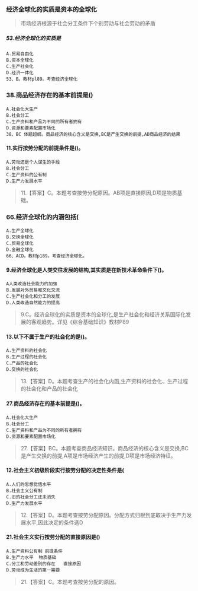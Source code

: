 ### 经济全球化的实质是资本的全球化

>   市场经济根源于社会分工条件下个别劳动与社会劳动的矛盾

##### 53.经济全球化的实质是
    A.贸易自由化
    B.资本全球化
    C.生产社会化
    D.经济一体化
    53、B。教材pl89。考查经济全球化

### 38.商品经济存在的基本前提是()
    A.社会化大生产
    B.社会分工
    C.生产资料和产品为不同的所有者拥有
    D.资源和要素配置市场化
    38、BC 体题超纲。商品经济的核心含义是交换,BC是产生交换的前提,AD商品经济的结果
  
#### 11.实行按劳分配的前提条件是()。
    A.劳动还是个人谋生的手段
    B.社会分工
    C.生产资料的公有制
    D.生产力发展水平
>   11.【答案】C。本题考查按劳分配原因。AB项是直接原因,D项是物质基础。

### 66.经济全球化的内涵包括(
    A.生产全球化
    B.交换全球化
    C.贸易全球化
    D.金融全球化
    66、ACD。教材p189。考查经济全球化。

#### 9.经济全球化是人类交往发展的结构,其实质是在新技术革命条件下()。
    A人类改造社会能力的加强
    B.发展对外贸易和文化交流
    C.生产社会化和分工的发展
    D.人类改造自然能力的提高
>   9.C。经济全球化的实质是资本的全球化,是生产社会化和经济关系国际化发展的客观趋势。详见《综合基础知识》教材P89    

#### 13.以下不属于生产的社会化的是()。
    A.生产资料的社会化
    B.生产过程的社会化
    C.产品的社会化
    D.交换的社会化
>   13.【答案】D。本题考查生产的社会化内函,生产资料的社会化、生产过程的社会化和产品的社会化

#### 27.商品经济存在的基本前提是()。
    A.社会化大生产
    B.社会分工
    C.生产资料和产品为不同的所有者拥有
    D.资源和要素配置市场化
>   27.【答案】BC。本题考查商品经济知识。商品经济的核心含义是交换,BC
    是产生交换的前提,A项是市场经济产生的前提,D项是市场经济特征。

#### 12.社会主义初级阶段实行按劳分配的决定性条件是(
    A.人们的思想觉悟水平
    B.社会主义公有制
    C.旧的社会分工还未消失
    D.生产力发展水平
>   12.【答案】D。本题考查按劳分配原因。分配方式归根到底取决于生产力发
    展水平,因此决定的条件选D

#### 21.社会主义实行按劳分配的直接原因是()
    A.生产资料公有制 前提条件
    B.生产力水平  物质基础
    C.分工和劳动差别的存在   直接原因
    D.劳动成为生活的第一需要
>   21.【答案】C。本题考查按劳分配的原因。    





    
